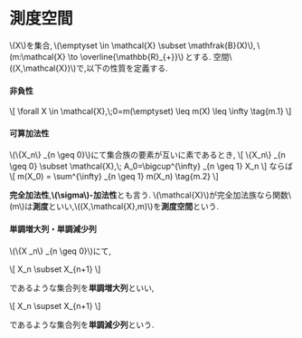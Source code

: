 # 測度空間
\\(X\\)を集合,&thinsp;\\(\emptyset \in \mathcal{X} \subset \mathfrak{B}(X)\\),&thinsp;\\(m:\mathcal{X} \to \overline{\mathbb{R}_{+}}\\)&thinsp;とする.
空間\\((X,\mathcal{X})\\)で,以下の性質を定義する.

#### 非負性
\\[
\forall X \in \mathcal{X},\\;0=m(\emptyset) \leq m(X) \leq \infty \tag{m.1}
\\]

#### 可算加法性
\\(\\{X_n\\} _{n \geq 0}\\)にて集合族の要素が互いに素であるとき,
\\[
\\{X_n\\} _{n \geq 0} \subset \mathcal{X},\\; A_0=\bigcup^{\infty} _{n \geq 1} X_n
\\]
ならば
\\[
m(X_0) = \sum^{\infty} _{n \geq 1} m(X_n) \tag{m.2}
\\]

**完全加法性**,**\\(\sigma\\)-加法性**とも言う.
\\(\mathcal{X}\\)が完全加法族なら関数\\(m\\)は**測度**といい,\\((X,\mathcal{X},m)\\)を**測度空間**という.

#### 単調増大列・単調減少列

\\(\\{X _n\\} _{n \geq 0}\\)にて,

\\[
	X_n \subset X_{n+1}
\\]

であるような集合列を**単調増大列**といい,

\\[
	X_n \supset X_{n+1}
\\]

であるような集合列を**単調減少列**という.
